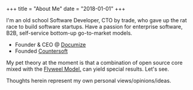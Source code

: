 +++
title = "About Me"
date = "2018-01-01"
+++

I'm an old school Software Developer, CTO by trade, who gave up the rat race to 
build software startups. Have a passion for enterprise software, B2B,
self-service bottom-up go-to-market models.

* Founder & CEO @ [Documize](https://documize.com)
* Founded [Countersoft](https://www.countersoft.com)

My pet theory at the moment is that a combination of open source core mixed with
the [Flyweel Model.](http://tomtunguz.com/saas-innovators-solution/) can yield
special results. Let's see.

Thoughts herein represent my own personal views/opinions/ideas.

